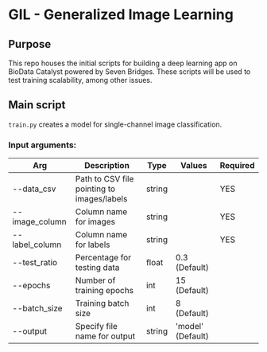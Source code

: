 # GIL - Generalized Image Learning 

## Purpose
This repo houses the initial scripts for building a deep learning app on BioData Catalyst powered by Seven Bridges. These scripts will be used to test training scalability, among other issues.

## Main script
`train.py` creates a model for single-channel image classification.
### Input arguments:
| Arg | Description | Type | Values | Required |
| --- | ----------- | ---- | ------ | -------- |
| --data_csv | Path to CSV file pointing to images/labels | string |  | YES |
| --image_column | Column name for images | string |  | YES |
| --label_column | Column name for labels | string |  | YES |
| --test_ratio | Percentage for testing data | float | 0.3 (Default) |   |
| --epochs | Number of training epochs | int | 15 (Default) |   |
| --batch_size | Training batch size | int | 8 (Default) |   |
| --output | Specify file name for output | string | 'model' (Default) |   |
